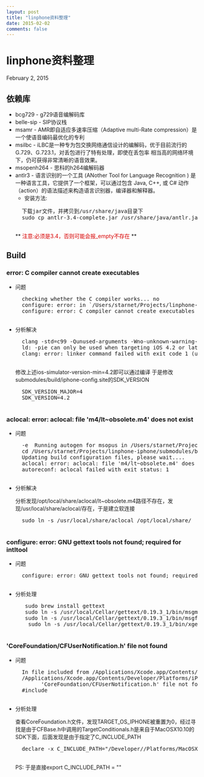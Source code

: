 ```yaml
---
layout: post
title: "linphone资料整理"
date: 2015-02-02
comments: false
---
```

# linphone资料整理
February 2, 2015

## 依赖库
* bcg729 - g729语音编解码库
* belle-sip - SIP协议栈
* msamr - AMR即自适应多速率压缩（Adaptive multi-Rate compression）是一个使语音编码最优化的专利
* msilbc - iLBC是一种专为包交换网络通信设计的编解码，优于目前流行的G.729、G.723.1，对丢包进行了特有处理，即使在丢包率 相当高的网络环境下，仍可获得非常清晰的语音效果。
* msopenh264 - 思科的h264编解码器
* antlr3 - 语言识别的一个工具 (ANother Tool for Language Recognition ) 是一种语言工具，它提供了一个框架，可以通过包含 Java, C++, 或 C# 动作（action）的语法描述来构造语言识别器，编译器和解释器。
	* 安装方法:
	<pre>
	下载jar文件，并拷贝到/usr/share/java目录下
	sudo cp antlr-3.4-complete.jar /usr/share/java/antlr.jar
	</pre>
	** <font color=d80000>注意:必须是3.4，否则可能会报_empty不存在 </font> **


## Build
###  error: C compiler cannot create executables
* 问题
	<pre>
	checking whether the C compiler works... no
	configure: error: in `/Users/starnet/Projects/linphone-iphone/submodules/build-i386-apple-darwin/externals/polarssl':
	configure: error: C compiler cannot create executables
	</pre>
* 分析解决
	<pre>
	clang -std=c99 -Qunused-arguments -Wno-unknown-warning-option -Wno-unused-command-line-argument-hard-error-in-future  -arch i386  -isysroot /Applications/Xcode.app/Contents/Developer/Platforms/iPhoneSimulator.platform/Developer/SDKs/iPhoneSimulator.sdk -mios-simulator-version-min=4.0 -DTARGET_OS_IPHONE=1 -D__IOS -fms-extensions -Dsha256=polarssl_sha256  -Dasm=__asm hello.c 
	ld: -pie can only be used when targeting iOS 4.2 or later
	clang: error: linker command failed with exit code 1 (use -v to see invocation)
	</pre>
	修改上述ios-simulator-version-min=4.2即可以通过编译
	于是修改submodules/build/iphone-config.site的SDK_VERSION
	<pre>
	SDK_VERSION_MAJOR=4                                                              
	SDK_VERSION=4.2   
	</pre>

### aclocal: error: aclocal: file 'm4/lt~obsolete.m4' does not exist
* 问题
	<pre>
	-e  Running autogen for msopus in /Users/starnet/Projects/linphone-iphone/submodules/build/..//externals/opus 
	cd /Users/starnet/Projects/linphone-iphone/submodules/build/..//externals/opus && ./autogen.sh
	Updating build configuration files, please wait....
	aclocal: error: aclocal: file 'm4/lt~obsolete.m4' does not exist
	autoreconf: aclocal failed with exit status: 1
	</pre>

* 分析解决

	分析发现/opt/local/share/aclocal/lt~obsolete.m4路径不存在，发现/usr/local/share/aclocal/存在，于是建立软连接
	<pre>
	sudo ln -s /usr/local/share/aclocal /opt/local/share/
	</pre>

### configure: error: GNU gettext tools not found; required for intltool
* 问题
	<pre>
	configure: error: GNU gettext tools not found; required for intltool
	</pre>
* 分析处理
	<pre>
	 sudo brew install gettext
	 sudo ln -s /usr/local/Cellar/gettext/0.19.3_1/bin/msgmerge /usr/local/bin/
	 sudo ln -s /usr/local/Cellar/gettext/0.19.3_1/bin/msgfmt /usr/local/bin/
	  sudo ln -s /usr/local/Cellar/gettext/0.19.3_1/bin/xgettext /usr/local/bin/
	</pre>
	
### 'CoreFoundation/CFUserNotification.h' file not found
* 问题
	<pre>
	In file included from /Applications/Xcode.app/Contents/Developer/Platforms/iPhoneSimulator.platform/Developer/SDKs/iPhoneSimulator.sdk/System/Library/Frameworks/CFNetwork.framework/Headers/CFHost.h:22:
	/Applications/Xcode.app/Contents/Developer/Platforms/iPhoneSimulator.platform/Developer/SDKs/iPhoneSimulator.sdk/System/Library/Frameworks/CoreFoundation.framework/Headers/CoreFoundation.h:92:10: fatal error: 
	      'CoreFoundation/CFUserNotification.h' file not found
	#include <CoreFoundation/CFUserNotification.h>
	</pre>
	
* 分析处理

	查看CoreFoundation.h文件，发现TARGET_OS_IPHONE被重置为0，经过寻找是由于CFBase.h中调用的TargetConditionals.h是来自于MacOSX10.10的SDK下面，后面发现是由于指定了C_INCLUDE_PATH
	<pre>
	declare -x C_INCLUDE_PATH="/Developer//Platforms/MacOSX.platform/Developer/SDKs/MacOSX10.10.sdk/usr/include/"
	</pre>
	PS: 于是直接export C_INCLUDE_PATH = ""